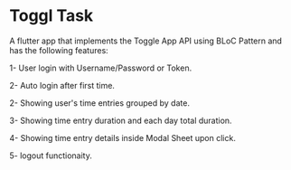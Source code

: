 # Toggl Task

A flutter app that implements the Toggle App API using BLoC Pattern and has the following features:

1- User login with Username/Password or Token.

2- Auto login after first time.

2- Showing user's time entries grouped by date.

3- Showing time entry duration and each day total duration.

4- Showing time entry details inside Modal Sheet upon click.

5- logout functionaity.
